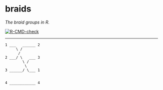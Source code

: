 # braids

*The braid groups in R.*

<!-- badges: start -->
[![R-CMD-check](https://github.com/stla/braids/actions/workflows/R-CMD-check.yaml/badge.svg)](https://github.com/stla/braids/actions/workflows/R-CMD-check.yaml)
<!-- badges: end -->

___

```
1 ___   ______ 2
     \ /        
      /         
2 ___/ \   ___ 3
        \ /     
         \      
3 ______/ \___ 1
                
                
4 ____________ 4
```

